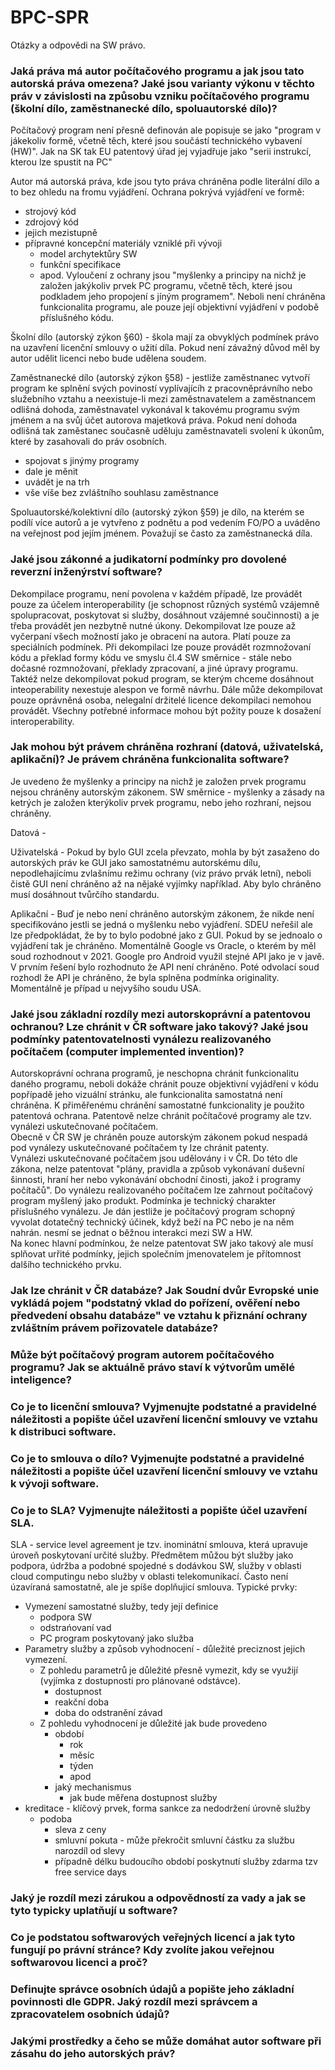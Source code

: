 # BPC-SPR
Otázky a odpovědi na SW právo.


### Jaká práva má autor počítačového programu a jak jsou tato autorská práva omezena? Jaké jsou varianty výkonu v těchto práv v závislosti na způsobu vzniku počítačového programu (školní dílo, zaměstnanecké dílo, spoluautorské dílo)?

Počítačový program není přesně definován ale popisuje se jako "program v jákekoliv formě, včetně těch, které jsou součástí technického vybavení (HW)". Jak na SK tak EU patentový úřad jej vyjadřuje jako "serii instrukcí, kterou lze spustit na PC"

Autor má autorská práva, kde jsou tyto práva chráněna podle literální dílo a to bez ohledu na fromu vyjádření. 
Ochrana pokrývá vyjádření ve formě:
  + strojový kód
  + zdrojový kód
  + jejich mezistupně
  + přípravné koncepční materiály vzniklé při vývoji
    + model archytektůry SW
    + funkční specifikace
    + apod.
Vyloučení z ochrany jsou "myšlenky a principy na nichž je založen jakýkoliv prvek PC programu, včetně těch, které jsou podkladem jeho propojení s jíným programem". Neboli není chráněna funkcionalita programu, ale pouze její objektivní vyjádření v podobě příslušného kódu.


Školní dílo (autorský zýkon §60) - škola mají za obvyklých podmínek právo na uzavření licenční smlouvy o užití díla. Pokud není závažný důvod měl by autor udělit licenci nebo bude udělena soudem.

Zaměstnanecké dílo (autorský zýkon §58) - jestliže zaměstnanec vytvoří program ke splnění svých poviností vyplívajícíh z pracovněprávního nebo služebního vztahu a neexistuje-li mezi zaměstnavatelem a zaměstnancem odlišná dohoda, zaměstnavatel vykonával k takovému programu svým jménem a na svůj účet autorova majetková práva. Pokud není dohoda odlišná tak zaměstanec současně uděluju zaměstnavateli svolení k úkonům, které by zasahovali do práv osobních.
  + spojovat s jinýmy programy
  + dale je měnit 
  + uvádět je na trh
  + vše víše bez zvláštního souhlasu zaměstnance
  
Spoluautorské/kolektivní dílo (autorský zýkon §59) je dílo, na kterém se podílí více autorů a je vytvřeno z podnětu a pod vedením FO/PO a uváděno na veřejnost pod jejím jménem. Považují se často za zaměstnanecká díla.

### Jaké jsou zákonné a judikatorní podmínky pro dovolené reverzní inženýrství software?

Dekompilace programu, není povolena v každém případě, lze provádět pouze za účelem interoperability (je schopnost různých systémů vzájemně spolupracovat, poskytovat si služby, dosáhnout vzájemné součinnosti) a je třeba provádět jen nezbytně nutné úkony. Dekompilovat lze pouze až vyčerpaní všech možností jako je obracení na autora. Platí pouze za speciálních podmínek. Při dekompilaci lze pouze provádět rozmnožovaní kódu a překlad formy kódu ve smyslu čl.4 SW směrnice - stále nebo dočasné rozmnožovaní, překlady zpracovaní, a jiné úpravy programu. Taktéž nelze dekompilovat pokud program, se kterým chceme dosáhnout inteoperability nexestuje alespon ve formě návrhu. Dále může dekompilovat pouze oprávněná osoba, nelegalní držitelé licence dekompilaci nemohou provádět. Všechny potřebné informace mohou být požity pouze k dosažení interoperability. 

### Jak mohou být právem chráněna rozhraní (datová, uživatelská, aplikační)? Je právem chráněna funkcionalita software?

Je uvedeno že myšlenky a principy na nichž je založen prvek programu nejsou chráněny autorským zákonem. SW směrnice - myšlenky a zásady na ketrých je založen kterýkoliv prvek programu, nebo jeho rozhraní, nejsou chráněny. 

Datová - 

Uživatelská - Pokud by bylo GUI zcela převzato, mohla by být zasaženo do autorských práv ke GUI jako samostatnému autorskému dílu, nepodlehajícímu zvlašnímu režimu ochrany (viz právo prvák letní), neboli čistě GUI není chráněno až na nějaké vyjímky například. Aby bylo chráněno musí dosáhnout tvůrčího standardu.

Aplikační - Buď je nebo není chráněno autorským zákonem, že nikde není specifikováno jestli se jedná o myšlenku nebo vyjádření. SDEU neřešil ale lze předpokládat, že by to bylo podobné jako z GUI. Pokud by se jednoalo o vyjádření tak je chráněno. Momentálně Google vs Oracle, o kterém by měl soud rozhodnout v 2021. Google pro Android využil stejné API jako je v javě. V prvním řešení bylo rozhodnuto že API není chráněno. Poté odvolací soud rozhodl že API je chráněno, že byla splněna podmínka originality. Momentálně je případ u nejvyšího soudu USA.

### Jaké jsou základní rozdíly mezi autorskoprávní a patentovou ochranou? Lze chránit v ČR software jako takový? Jaké jsou podmínky patentovatelnosti vynálezu realizovaného počítačem (computer implemented invention)?

Autorskoprávní ochrana programů, je neschopna chránit funkcionalitu daného programu, neboli dokáže chránit pouze objektivní vyjádření v kódu popřípadě jeho vizuální stránku, ale funkcionalita samostatná není chráněna. K přiměřenému chránění samostatné funkcionality je použito patentová ochrana. Patentově nelze chránit počítačové programy ale tzv. vynálezi uskutečnované počítačem.  
Obecně v ČR SW je chráněn pouze autorským zákonem pokud nespadá pod vynálezy uskutečnované počítačem ty lze chránit patenty.  
Vynálezi uskutečnované počítačem jsou udělovány i v ČR. Do této dle zákona, nelze patentovat "plány, pravidla a způsob vykonávaní duševní šinnosti, hraní her nebo vykonávání obchodní činosti, jakož i programy počítačů".
Do vynálezu realizovaného počítačem lze zahrnout počítačový program myšlený jako produkt. Podmínka je technický charakter příslušného vynálezu. Je dán jestliže je počítačový program schopný vyvolat dotatečný technický účinek, když beží na PC nebo je na něm nahrán. nesmí se jednat o běžnou interakci mezi SW a HW.  
Na konec hlavní podmínkou, že nelze patentovat SW jako takový ale musí splňovat urřité podmínky, jejich společním jmenovatelem je přítomnost dalšího technického prvku. 

### Jak lze chránit v ČR databáze? Jak Soudní dvůr Evropské unie vykládá pojem "podstatný vklad do pořízení, ověření nebo předvedení obsahu databáze" ve vztahu k přiznání ochrany zvláštním právem pořizovatele databáze?

### Může být počítačový program autorem počítačového programu? Jak se aktuálně právo staví k výtvorům umělé inteligence?

### Co je to licenční smlouva? Vyjmenujte podstatné a pravidelné náležitosti a popište účel uzavření licenční smlouvy ve vztahu k distribuci software.

### Co je to smlouva o dílo? Vyjmenujte podstatné a pravidelné náležitosti a popište účel uzavření licenční smlouvy ve vztahu k vývoji software.

### Co je to SLA? Vyjmenujte náležitosti a popište účel uzavření SLA.

SLA - service level agreement je tzv. inominátní smlouva, která upravuje úroveň poskytovaní určité služby. Předmětem můžou být služby jako podpora, údržba a podobné spojedné s dodávkou SW, služby v oblasti cloud computingu nebo služby v oblasti telekomunikací. Často není úzavíraná samostatně, ale je spíše doplňujicí smlouva.
Typické prvky:
+ Vymezení samostatné služby, tedy její definice
  + podpora SW
  + odstrańovaní vad
  + PC program poskytovaný jako služba
+ Parametry služby a způsob vyhodnocení - důležité preciznost jejich vymezení.
  + Z pohledu parametrů je důležité přesně vymezit, kdy se využijí (vyjímka z dostupnosti pro plánované odstávce).
    + dostupnost
    + reakční doba
    + doba do odstranění závad
  + Z pohledu vyhodnocení je důležité jak bude provedeno
    + období
      - rok
      - měsíc
      - týden
      - apod
    + jaký mechanismus
      - jak bude měřena dostupnost služby
+ kreditace - klíčový prvek, forma sankce za nedodržení úrovně služby
  + podoba
    + sleva z ceny
    + smluvní pokuta - může překročit smluvní částku za službu narozdíl od slevy
    + případně délku budoucího období poskytnutí služby zdarma tzv free service days

### Jaký je rozdíl mezi zárukou a odpovědností za vady a jak se tyto typicky uplatňují u software?

### Co je podstatou softwarových veřejných licencí a jak tyto fungují po právní stránce? Kdy zvolíte jakou veřejnou softwarovou licenci a proč?

### Definujte správce osobních údajů a popište jeho základní povinnosti dle GDPR. Jaký rozdíl mezi správcem a zpracovatelem osobních údajů?

### Jakými prostředky a čeho se může domáhat autor software při zásahu do jeho autorských práv?
